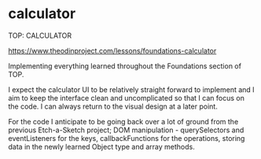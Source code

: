 # calculator

TOP: CALCULATOR

https://www.theodinproject.com/lessons/foundations-calculator

Implementing everything learned throughout the Foundations section of TOP.

I expect the calculator UI to be relatively straight forward to implement and I aim to keep
the interface clean and uncomplicated so that I can focus on the code. I can always return to 
the visual design at a later point.

For the code I anticipate to be going back over a lot of ground from the previous Etch-a-Sketch project; DOM manipulation - querySelectors and eventListeners for the keys, callbackFunctions for the operations, storing data in the newly learned Object type and array methods.